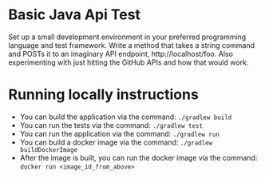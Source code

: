 # Basic Java Api Test

Set up a small development environment in your preferred programming language and test framework. Write a method that takes a string command and POSTs it to an imaginary API endpoint, http://localhost/foo. Also experimenting with just hitting the GitHub APIs and how that would work.

# Running locally instructions
- You can build the application via the command: `./gradlew build`
- You can run the tests via the command: `./gradlew test`
- You can run the application via the command: `./gradlew run`
- You can build a docker image via the command: `./gradlew buildDockerImage`
- After the image is built, you can run the docker image via the command: `docker run <image_id_from_above>`
